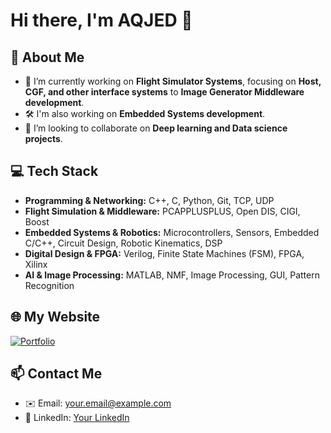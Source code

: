 # Hi there, I'm AQJED 👋

## 🚀 About Me
- 🔭 I’m currently working on **Flight Simulator Systems**, focusing on **Host, CGF, and other interface systems** to **Image Generator Middleware development**.
- 🛠️ I'm also working on **Embedded Systems development**.
- 👯 I’m looking to collaborate on **Deep learning and Data science projects**.

## 💻 Tech Stack
- **Programming & Networking:** C++, C, Python, Git, TCP, UDP
- **Flight Simulation & Middleware:** PCAPPLUSPLUS, Open DIS, CIGI, Boost
- **Embedded Systems & Robotics:** Microcontrollers, Sensors, Embedded C/C++, Circuit Design, Robotic Kinematics, DSP
- **Digital Design & FPGA:** Verilog, Finite State Machines (FSM), FPGA, Xilinx
- **AI & Image Processing:** MATLAB, NMF, Image Processing, GUI, Pattern Recognition

## 🌐 My Website
[![Portfolio](https://img.shields.io/badge/Portfolio-Visit-blue?style=flat-square&logo=github)](https://aqjed.github.io/Portfolio/index.html)


## 📫 Contact Me
- ✉️ Email: your.email@example.com
- 💼 LinkedIn: [Your LinkedIn](https://www.linkedin.com/in/yourprofile/)
